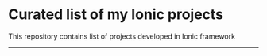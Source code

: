 # Curated list of my Ionic projects
This repository contains list of projects developed in Ionic framework
<hr>
